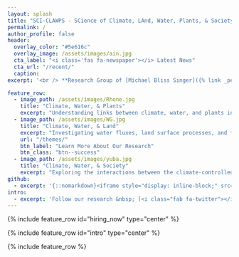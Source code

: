 ```yaml
---
layout: splash
title: "SCI-CLAWPS - SCience of Climate, LAnd, Water, Plants, & Society"
permalink: /
author_profile: false
header:
  overlay_color: "#5e616c"
  overlay_image: /assets/images/ain.jpg
  cta_label: "<i class='fas fa-newspaper'></i> Latest News"
  cta_url: "/recent/"
  caption:
excerpt: '<br /> **Research Group of [Michael Bliss Singer]({% link _people/singer.md %})**<br /> _Investigating climatic expressions near the surface of the Earth._<br /> <small><br /><a href="https://www.cardiff.ac.uk/water-research-institute">Water Research Institute</a> | <a href="https://www.cardiff.ac.uk/earth-ocean-sciences">School of Earth & Ocean Sciences</a> |  <a href="https://www.cardiff.ac.uk">Cardiff University</a><br /> <a href="http://eri.ucsb.edu">Earth Research Institute</a> | <a href="http://www.ucsb.edu">UCSB</a></small><br />'

feature_row:
  - image_path: /assets/images/Rhone.jpg
    title: "Climate, Water, & Plants"
    excerpt: "Understanding links between climate, water, and plants in water-limited environments."
  - image_path: /assets/images/WG.jpg
    title: "Climate, Water, & Land"
    excerpt: "Investigating water fluxes, land surface processes, and form in arid landscapes."
    url: "/themes/"
    btn_label: "Learn More About Our Research"
    btn_class: "btn--success"
  - image_path: /assets/images/yuba.jpg
    title: "Climate, Water, & Society"
    excerpt: "Exploring the interactions between the climate-controlled water cycle and humans."
github:
  - excerpt: '{::nomarkdown}<iframe style="display: inline-block;" src="https://ghbtns.com/github-btn.html?user=mmistakes&repo=minimal-mistakes&type=star&count=true&size=large" frameborder="0" scrolling="0" width="160px" height="30px"></iframe> <iframe style="display: inline-block;" src="https://ghbtns.com/github-btn.html?user=mmistakes&repo=minimal-mistakes&type=fork&count=true&size=large" frameborder="0" scrolling="0" width="158px" height="30px"></iframe>{:/nomarkdown}'
intro:
  - excerpt: 'Follow our research &nbsp; [<i class="fab fa-twitter"></i> @_blissville](https://twitter.com/_blissville){: .btn .btn--twitter}'
---
```


{% include feature_row id="hiring_now" type="center" %}

{% include feature_row id="intro" type="center" %}

{% include feature_row %}
